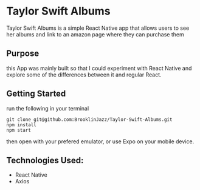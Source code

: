 # Taylor Swift Albums
Taylor Swift Albums is a simple React Native app that allows users to see her albums and link to an amazon page where they can purchase them

## Purpose
this App was mainly built so that I could experiment with React Native and explore some of the differences between it and regular React.

## Getting Started
run the following in your terminal
```
git clone git@github.com:BrooklinJazz/Taylor-Swift-Albums.git
npm install
npm start
```

then open with your prefered emulator, or use Expo on your mobile device.

## Technologies Used:
- React Native
- Axios